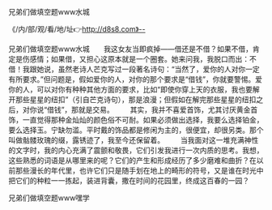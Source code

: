 兄弟们做填空题www水城

《/内/部/观/看/地/址👉http://d8s8.com》--

兄弟们做填空题www水城　　我这女友当即疯掉——借还是不借？如果不借，肯定是伤感情；如果借，又担心这原本就是一个圈套。她来问我，我脱口而出：不借！我跟她说，虽然老诗人芒克写过一段著名诗句：“当然了，爱你的人对你一定有所要求。”但问题是，假如爱你的人，对你的那个要求是“借钱”，你就要警惕。爱你的人，可以对你有种种其他方面的要求，比如“即使你穿上天的衣服，我也要解开那些星星的纽扣”（引自芒克诗句），那是浪漫；但假如在解完那些星星的纽扣之后，对你说“借钱”，那就是交易。
　　其实，我并不喜爱首饰，尤其讨厌黄金首饰，一直觉得那种金灿灿的颜色俗不可耐。如果必须做出选择，我要么选择铂金，要么选择玉。宁缺勿滥。平时戴的饰品都是修闲为主的，很便宜，却很另类。那个叫做骷髅玫瑰的缀，露锈迹了，我至今还保留着。
　　当我面对这一堆充满神性的文字时，我的内心充满了震颤和敬畏，它们引发我进行一次内质的思考。我想，这些熟悉的词语是从哪里来的呢？它们的产生和形成经历了多少磨难和曲折？在以前那些漫长的年代里，也许它们只是随手划在地上的畸形的符号，又是谁在时光中把它们的种粒一一拣起，装进背囊，撒在时间的花园里，终成这百春的一园？





兄弟们做填空题www嘿学
